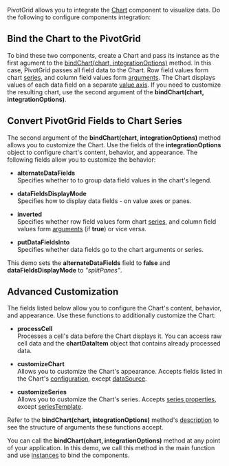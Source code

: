 PivotGrid allows you to integrate the [Chart](/Documentation/ApiReference/UI_Components/dxChart/) component to visualize data. Do the following to configure components integration:

## Bind the Chart to the PivotGrid
To bind these two components, create a Chart and pass its instance as the first agument to the [bindChart(chart, integrationOptions)](/Documentation/ApiReference/UI_Components/dxPivotGrid/Methods/#bindChartchart_integrationOptions) method. In this case, PivotGrid passes all field data to the Chart. Row field values form chart [series](/Documentation/ApiReference/UI_Components/dxChart/Configuration/series/), and column field values form [arguments](/Documentation/ApiReference/UI_Components/dxChart/Configuration/argumentAxis/). The Chart displays values of each data field on a separate [value axis](/Documentation/ApiReference/UI_Components/dxChart/Configuration/valueAxis/). If you need to customize the resulting chart, use  the second argument of the **bindChart(chart, integrationOptions)**.  

## Convert PivotGrid Fields to Chart Series
The second argument of the **bindChart(chart, integrationOptions)** method allows you to customize the Chart. Use the fields of the **integrationOptions** object to configure chart's content, behavior, and appearance. The following fields allow you to customize the behavior:
- **alternateDataFields**       
Specifies whether to to group data field values in the chart's legend.

- **dataFieldsDisplayMode**     
Specifies how to display data fields - on value axes or panes.

- **inverted**      
Specifies whether row field values form chart [series](/Documentation/ApiReference/UI_Components/dxChart/Configuration/series/), and column field values form [arguments](/Documentation/ApiReference/UI_Components/dxChart/Configuration/argumentAxis/) (if **true**) or vice versa.

- **putDataFieldsInto**     
Specifies whether data fields go to the chart arguments or series.

This demo sets the **alternateDataFields** field to **false** and **dataFieldsDisplayMode** to *"splitPanes"*.

## Advanced Customization
The fields listed below allow you to configure the Chart's content, behavior, and appearance. Use these functions to additionally customize the Chart:

- **processCell**       
Processes a cell's data before the Chart displays it. You can access raw cell data and the **chartDataItem** object that contains already processed data.

- **customizeChart**        
Allows you to customize the Chart's appearance. Accepts fields listed in the Chart's [configuration](/Documentation/ApiReference/UI_Components/dxChart/Configuration/), except [dataSource](/Documentation/ApiReference/UI_Components/dxChart/Configuration/#dataSource).

- **customizeSeries**       
Allows you to customize the Chart's series. Accepts [series properties](/Documentation/ApiReference/UI_Components/dxChart/Configuration/series/), except [seriesTemplate](Documentation/ApiReference/UI_Components/dxChart/Configuration/seriesTemplate/).

Refer to the **bindChart(chart, integrationOptions)** method's [description](/Documentation/ApiReference/UI_Components/dxPivotGrid/Methods/#bindChartchart_integrationOptions) to see the structure of arguments these functions accept. 

You can call the **bindChart(chart, integrationOptions)** method at any point of your application. In this demo, we call this method in the main function and use [instances](/Documentation/ApiReference/UI_Components/dxChart/Methods/#instance) to bind the components.